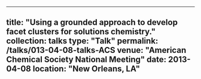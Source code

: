 ----
title: "Using a grounded approach to develop facet clusters for solutions chemistry."
collection: talks
type: "Talk"
permalink: /talks/013-04-08-talks-ACS
venue: "American Chemical Society National Meeting"
date: 2013-04-08
location: "New Orleans, LA"
----

